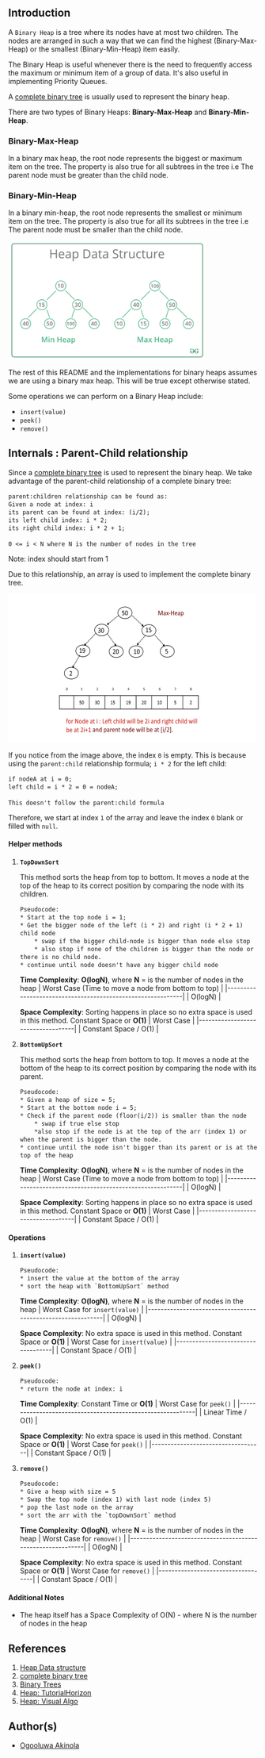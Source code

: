 ## Introduction
A `Binary Heap` is a tree where its nodes have at most two children. The nodes are arranged in such a way that we can find the highest (Binary-Max-Heap) or the smallest (Binary-Min-Heap) item easily.

The Binary Heap is useful whenever there is the need to frequently access the maximum or minimum item of a group of data. It's also useful in implementing Priority Queues.

A [complete binary tree](https://web.cecs.pdx.edu/~sheard/course/Cs163/Doc/FullvsComplete.html) is usually used to represent the binary heap.

There are two types of Binary Heaps: **Binary-Max-Heap** and **Binary-Min-Heap**.

### Binary-Max-Heap
In a binary max heap, the root node represents the biggest or maximum item on the tree. The property is also true for all subtrees in the tree i.e The parent node must be greater than the child node.

###  Binary-Min-Heap
In a binary min-heap, the root node represents the smallest or minimum item on the tree. The property is also true for all its subtrees in the tree i.e The parent node must be smaller than the child node.

<img src="images/MinHeapAndMaxHeap.png" height="auto" width="400"/>

The rest of this README and the implementations for binary heaps assumes we are using a binary max heap. This will be true except otherwise stated.

Some operations we can perform on a Binary Heap include:
* `insert(value)`
* `peek()`
* `remove()`

## Internals : Parent-Child relationship
Since a [complete binary tree](https://web.cecs.pdx.edu/~sheard/course/Cs163/Doc/FullvsComplete.html) is used to represent the binary heap. We take advantage of the parent-child relationship of a complete binary tree: 

    parent:children relationship can be found as: 
    Given a node at index: i
    its parent can be found at index: (i/2);
    its left child index: i * 2;
    its right child index: i * 2 + 1;

    0 <= i < N where N is the number of nodes in the tree

Note: index should start from 1

Due to this relationship, an array is used to implement the complete binary tree.


<img src="images/HeapArrRep.png" height="300" width="500"/>

If you notice from the image above, the index `0` is empty. This is because using the `parent:child` relationship formula; `i * 2` for the left child:

    if nodeA at i = 0;
    left child = i * 2 = 0 = nodeA;

    This doesn't follow the parent:child formula

Therefore, we start at index `1` of the array and leave the index `0` blank or filled with `null`.

#### Helper methods
1. **`TopDownSort`**
    
    This method sorts the heap from top to bottom. It moves a node at the top of the heap to its correct position by comparing the node with its children.
    ```
    Pseudocode:
    * Start at the top node i = 1;
    * Get the bigger node of the left (i * 2) and right (i * 2 + 1) child node
        * swap if the bigger child-node is bigger than node else stop
        * also stop if none of the children is bigger than the node or there is no child node.
    * continue until node doesn't have any bigger child node
    ```
    **Time Complexity**: **O(logN)**, where **N** = is the number of nodes in the heap
    | Worst Case   (Time to move a node from bottom to top)      |
    |------------------------------------------------------------|
    | O(logN)                                                    |

    **Space  Complexity**: Sorting happens in place so no extra space is used in this method. Constant Space or **O(1)**
    | Worst Case                        |
    |-----------------------------------|
    | Constant Space / O(1)             |

2. **`BottomUpSort`**

    This method sorts the heap from bottom to top. It moves a node at the bottom of the heap to its correct position by comparing the node with its parent.
    ```
    Pseudocode:
    * Given a heap of size = 5;
    * Start at the bottom node i = 5;
    * Check if the parent node (floor(i/2)) is smaller than the node
        * swap if true else stop
        *also stop if the node is at the top of the arr (index 1) or when the parent is bigger than the node.
    * continue until the node isn't bigger than its parent or is at the top of the heap
    ```
    **Time Complexity**: **O(logN)**, where **N** = is the number of nodes in the heap
    | Worst Case   (Time to move a node from bottom to top)      |
    |------------------------------------------------------------|
    | O(logN)                                                    |

    **Space  Complexity**: Sorting happens in place so no extra space is used in this method. Constant Space or **O(1)**
    | Worst Case                        |
    |-----------------------------------|
    | Constant Space / O(1)             |

#### Operations
1. **`insert(value)`**
    ```
    Pseudocode:
    * insert the value at the bottom of the array
    * sort the heap with `BottomUpSort` method

    ```

    **Time Complexity**:  **O(logN)**, where **N** = is the number of nodes in the heap
    | Worst Case   for `insert(value)`  |
    |------------------------------------------------------------|
    | O(logN)                                                    |

    **Space  Complexity**: No extra space is used in this method. Constant Space or **O(1)**
    | Worst Case for `insert(value)`    |
    |-----------------------------------|
    | Constant Space / O(1)             |
    

2. **`peek()`**
    ```
    Pseudocode:
    * return the node at index: i

    ```

    **Time Complexity**: Constant Time or **O(1)**
    | Worst Case for `peek()`                         |
    |------------------------------------------------------------|
    | Linear Time / O(1)                                         |

    **Space  Complexity**: No extra space is used in this method. Constant Space or **O(1)**
    | Worst Case for `peek()`           |
    |-----------------------------------|
    | Constant Space / O(1)             |

3. **`remove()`**
    ```
    Pseudocode:
    * Give a heap with size = 5
    * Swap the top node (index 1) with last node (index 5)
    * pop the last node on the array
    * sort the arr with the `topDownSort` method
    ```

    **Time Complexity**:  **O(logN)**, where **N** = is the number of nodes in the heap
    | Worst Case  for `remove()`  |
    |------------------------------------------------------------|
    | O(logN)                                                    |

    **Space  Complexity**: No extra space is used in this method. Constant Space or **O(1)**
    | Worst Case for `remove()`    |
    |-----------------------------------|
    | Constant Space / O(1)             |


#### Additional Notes
* The heap itself has a Space Complexity of O(N) - where N is the number of nodes in the heap

## References
1. [Heap Data structure](https://www.geeksforgeeks.org/heap-data-structure/)
2. [complete binary tree](https://web.cecs.pdx.edu/~sheard/course/Cs163/Doc/FullvsComplete.html) 
3. [Binary Trees](https://opendsa-server.cs.vt.edu/ODSA/Books/Everything/html/CompleteTree.html)
4. [Heap: TutorialHorizon](https://algorithms.tutorialhorizon.com/binary-min-max-heap/)
4. [Heap: Visual Algo](https://visualgo.net/en/heap)

## Author(s)
* [Ogooluwa Akinola](https://github.com/rovilay)
